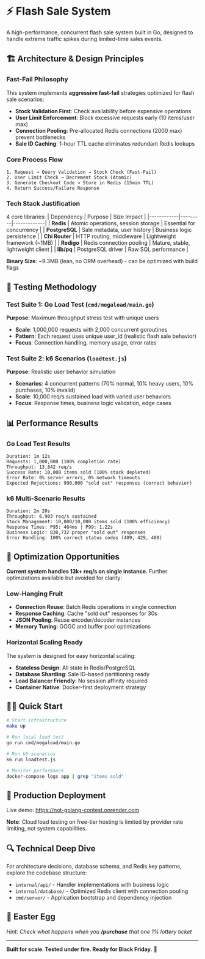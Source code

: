# ⚡ Flash Sale System

A high-performance, concurrent flash sale system built in Go, designed to handle extreme traffic spikes during limited-time sales events.

## 🏗️ Architecture & Design Principles

### Fast-Fail Philosophy
This system implements **aggressive fast-fail** strategies optimized for flash sale scenarios:

- **Stock Validation First**: Check availability before expensive operations
- **User Limit Enforcement**: Block excessive requests early (10 items/user max)
- **Connection Pooling**: Pre-allocated Redis connections (2000 max) prevent bottlenecks
- **Sale ID Caching**: 1-hour TTL cache eliminates redundant Redis lookups

### Core Process Flow
```
1. Request → Query Validation → Stock Check (Fast-Fail)
2. User Limit Check → Decrement Stock (Atomic)
3. Generate Checkout Code → Store in Redis (15min TTL)
4. Return Success/Failure Response
```

### Tech Stack Justification
4 core libraries:
| Dependency | Purpose | Size Impact |
|------------|---------|-------------|
| **Redis** | Atomic operations, session storage | Essential for concurrency |
| **PostgreSQL** | Sale metadata, user history | Business logic persistence |
| **Chi Router** | HTTP routing, middleware | Lightweight framework (~1MB) |
| **Redigo** | Redis connection pooling | Mature, stable, lightweight client |
| **lib/pq** | PostgreSQL driver | Raw SQL performance |

**Binary Size**: ~9.3MB (lean, no ORM overhead) - can be optimized with build flags

## 🧪 Testing Methodology

### Test Suite 1: Go Load Test (`cmd/megaload/main.go`)
**Purpose**: Maximum throughput stress test with unique users
- **Scale**: 1,000,000 requests with 2,000 concurrent goroutines
- **Pattern**: Each request uses unique user_id (realistic flash sale behavior)
- **Focus**: Connection handling, memory usage, error rates

### Test Suite 2: k6 Scenarios (`loadtest.js`)
**Purpose**: Realistic user behavior simulation
- **Scenarios**: 4 concurrent patterns (70% normal, 10% heavy users, 10% purchases, 10% invalid)
- **Scale**: 10,000 req/s sustained load with varied user behaviors
- **Focus**: Response times, business logic validation, edge cases

## 📊 Performance Results

### Go Load Test Results
```
Duration: 1m 12s
Requests: 1,000,000 (100% completion rate)
Throughput: 13,842 req/s
Success Rate: 10,000 items sold (100% stock depleted)
Error Rate: 0% server errors, 0% network timeouts
Expected Rejections: 990,000 "sold out" responses (correct behavior)
```

### k6 Multi-Scenario Results
```
Duration: 2m 20s
Throughput: 6,903 req/s sustained
Stock Management: 10,000/10,000 items sold (100% efficiency)
Response Times: P95: 464ms | P99: 1.22s
Business Logic: 838,732 proper "sold out" responses
Error Handling: 100% correct status codes (409, 429, 400)
```

## 🚀 Optimization Opportunities

**Current system handles 13k+ req/s on single instance.** Further optimizations available but avoided for clarity:

### Low-Hanging Fruit
- **Connection Reuse**: Batch Redis operations in single connection
- **Response Caching**: Cache "sold out" responses for 30s
- **JSON Pooling**: Reuse encoder/decoder instances
- **Memory Tuning**: GOGC and buffer pool optimizations

### Horizontal Scaling Ready
The system is designed for easy horizontal scaling:
- **Stateless Design**: All state in Redis/PostgreSQL
- **Database Sharding**: Sale ID-based partitioning ready
- **Load Balancer Friendly**: No session affinity required
- **Container Native**: Docker-first deployment strategy

## 🏃‍♂️ Quick Start

```bash
# Start infrastructure
make up

# Run local load test
go run cmd/megaload/main.go

# Run k6 scenarios
k6 run loadtest.js

# Monitor performance
docker-compose logs app | grep "items sold"
```

## 🎯 Production Deployment

Live demo: https://not-golang-contest.onrender.com

**Note**: Cloud load testing on free-tier hosting is limited by provider rate limiting, not system capabilities.

## 🔍 Technical Deep Dive

For architecture decisions, database schema, and Redis key patterns, explore the codebase structure:
- `internal/api/` - Handler implementations with business logic
- `internal/database/` - Optimized Redis client with connection pooling
- `cmd/server/` - Application bootstrap and dependency injection

## 🥚 Easter Egg

*Hint: Check what happens when you ***/purchase*** that one 1% lottery ticket*

---

**Built for scale. Tested under fire. Ready for Black Friday.** 🛒 